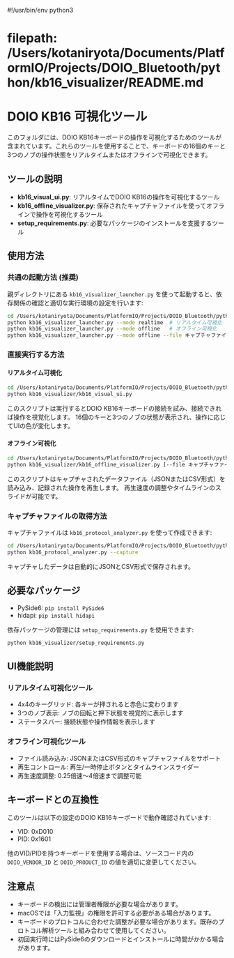 #!/usr/bin/env python3
# filepath: /Users/kotaniryota/Documents/PlatformIO/Projects/DOIO_Bluetooth/python/kb16_visualizer/README.md
# DOIO KB16 可視化ツール

このフォルダには、DOIO KB16キーボードの操作を可視化するためのツールが含まれています。これらのツールを使用することで、キーボードの16個のキーと3つのノブの操作状態をリアルタイムまたはオフラインで可視化できます。

## ツールの説明

- **kb16_visual_ui.py**: リアルタイムでDOIO KB16の操作を可視化するツール
- **kb16_offline_visualizer.py**: 保存されたキャプチャファイルを使ってオフラインで操作を可視化するツール
- **setup_requirements.py**: 必要なパッケージのインストールを支援するツール

## 使用方法

### 共通の起動方法 (推奨)

親ディレクトリにある `kb16_visualizer_launcher.py` を使って起動すると、依存関係の確認と適切な実行環境の設定を行います:

```bash
cd /Users/kotaniryota/Documents/PlatformIO/Projects/DOIO_Bluetooth/python
python kb16_visualizer_launcher.py --mode realtime  # リアルタイム可視化
python kb16_visualizer_launcher.py --mode offline   # オフライン可視化
python kb16_visualizer_launcher.py --mode offline --file キャプチャファイル.json  # 指定したファイルを開く
```

### 直接実行する方法

#### リアルタイム可視化

```bash
cd /Users/kotaniryota/Documents/PlatformIO/Projects/DOIO_Bluetooth/python
python kb16_visualizer/kb16_visual_ui.py
```

このスクリプトは実行するとDOIO KB16キーボードの接続を試み、接続できれば操作を視覚化します。
16個のキーと3つのノブの状態が表示され、操作に応じてUIの色が変化します。

#### オフライン可視化

```bash
cd /Users/kotaniryota/Documents/PlatformIO/Projects/DOIO_Bluetooth/python
python kb16_visualizer/kb16_offline_visualizer.py [--file キャプチャファイル.json]
```

このスクリプトはキャプチャされたデータファイル（JSONまたはCSV形式）を読み込み、記録された操作を再生します。
再生速度の調整やタイムラインのスライドが可能です。

### キャプチャファイルの取得方法

キャプチャファイルは `kb16_protocol_analyzer.py` を使って作成できます:

```bash
cd /Users/kotaniryota/Documents/PlatformIO/Projects/DOIO_Bluetooth/python
python kb16_protocol_analyzer.py --capture
```

キャプチャしたデータは自動的にJSONとCSV形式で保存されます。

## 必要なパッケージ

- PySide6: `pip install PySide6`
- hidapi: `pip install hidapi`

依存パッケージの管理には `setup_requirements.py` を使用できます:

```bash
python kb16_visualizer/setup_requirements.py
```

## UI機能説明

### リアルタイム可視化ツール

- 4x4のキーグリッド: 各キーが押されると赤色に変わります
- 3つのノブ表示: ノブの回転と押下状態を視覚的に表示します
- ステータスバー: 接続状態や操作情報を表示します

### オフライン可視化ツール

- ファイル読み込み: JSONまたはCSV形式のキャプチャファイルをサポート
- 再生コントロール: 再生/一時停止ボタンとタイムラインスライダー
- 再生速度調整: 0.25倍速〜4倍速まで調整可能

## キーボードとの互換性

このツールは以下の設定のDOIO KB16キーボードで動作確認されています:

- VID: 0xD010
- PID: 0x1601

他のVID/PIDを持つキーボードを使用する場合は、ソースコード内の `DOIO_VENDOR_ID` と `DOIO_PRODUCT_ID` の値を適切に変更してください。

## 注意点

- キーボードの検出には管理者権限が必要な場合があります。
- macOSでは「入力監視」の権限を許可する必要がある場合があります。
- キーボードのプロトコルに合わせた調整が必要な場合があります。既存のプロトコル解析ツールと組み合わせて使用してください。
- 初回実行時にはPySide6のダウンロードとインストールに時間がかかる場合があります。
